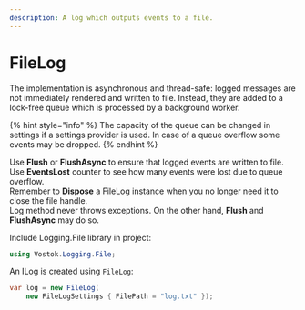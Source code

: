 ```yaml
---
description: A log which outputs events to a file.
---
```


# FileLog

The implementation is asynchronous and thread-safe: logged messages are not immediately rendered and written to file. Instead, they are added to a lock-free queue which is processed by a background worker.

{% hint style="info" %}
The capacity of the queue can be changed in settings if a settings provider is used. In case of a queue overflow some events may be dropped. 
{% endhint %}

Use **Flush** or **FlushAsync** to ensure that logged events are written to file.  
Use **EventsLost** counter to see how many events were lost due to queue overflow.  
Remember to **Dispose** a FileLog instance when you no longer need it to close the file handle.  
Log method never throws exceptions. On the other hand, **Flush** and **FlushAsync** may do so.

Include Logging.File library in project:

```csharp
using Vostok.Logging.File;
```

 An ILog is created using `FileLog`:

```csharp
var log = new FileLog(
    new FileLogSettings { FilePath = "log.txt" });
```



